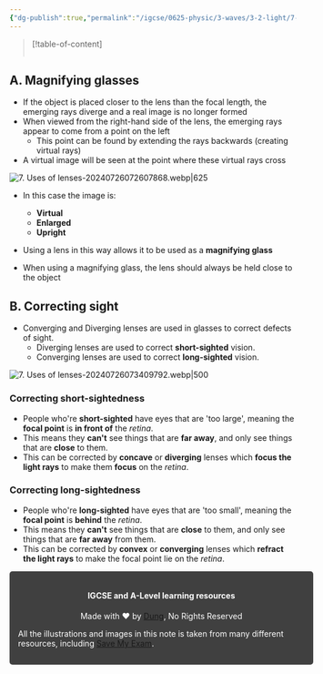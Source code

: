 ```yaml
---
{"dg-publish":true,"permalink":"/igcse/0625-physic/3-waves/3-2-light/7-uses-of-lenses/","tags":["IGCSE","0625-Physics"],"noteIcon":""}
---
```


> [!table-of-content]
> ```table-of-contents
> ```

## A. Magnifying glasses
- If the object is placed closer to the lens than the focal length, the emerging rays diverge and a real image is no longer formed
- When viewed from the right-hand side of the lens, the emerging rays appear to come from a point on the left
    - This point can be found by extending the rays backwards (creating virtual rays)
- A virtual image will be seen at the point where these virtual rays cross

![7. Uses of lenses-20240726072607868.webp|625](/img/user/IGCSE/0625%20-%20Physic/3.%20Waves/3.2.%20Light/Resources/7.%20Uses%20of%20lenses-20240726072607868.webp)

- In this case the image is:
	- **Virtual**
	- **Enlarged**
	- **Upright**

- Using a lens in this way allows it to be used as a **magnifying glass**
- When using a magnifying glass, the lens should always be held close to the object

## B. Correcting sight
- Converging and Diverging lenses are used in glasses to correct defects of sight.
	- Diverging lenses are used to correct **short-sighted** vision.
	- Converging lenses are used to correct **long-sighted** vision.

![7. Uses of lenses-20240726073409792.webp|500](/img/user/IGCSE/0625%20-%20Physic/3.%20Waves/3.2.%20Light/Resources/7.%20Uses%20of%20lenses-20240726073409792.webp)

### Correcting short-sightedness
- People who're **short-sighted** have eyes that are 'too large', meaning the **focal point** is **in front of** the *retina*.
- This means they **can't** see things that are **far away**, and only see things that are **close** to them.
- This can be corrected by **concave** or **diverging** lenses which **focus the light rays** to make them **focus** on the *retina*.

### Correcting long-sightedness
- People who're **long-sighted** have eyes that are 'too small', meaning the **focal point** is **behind** the *retina*.
- This means they **can't** see things that are **close** to them, and only see things that are **far away** from them.
- This can be corrected by **convex** or **converging** lenses which **refract the light rays** to make the focal point lie on the *retina*.


<div class="transclusion internal-embed is-loaded"><div class="markdown-embed">





<div style="background-color: #404040; padding:15px; border-radius: 5px; color: #fff; width: 100%">
<h4 style="text-align: center">IGCSE and A-Level learning resources</h4>
<p style="text-align: center">Made with ♥ by <a href="https://www.facebook.com/luong.tuandung.3/" target="_blank">Dung</a>, No Rights Reserved</p>
<p>All the illustrations and images in this note is taken from many different resources, including <a href="https://www.savemyexams.com/" target="_blank">Save My Exam</a>.</p>
</div>


</div></div>
